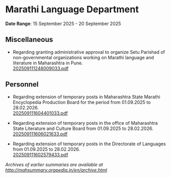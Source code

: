# Marathi Language Department

**Date Range**: 15 September 2025 - 20 September 2025


## Miscellaneous
- Regarding granting administrative approval to organize Setu Parishad of non-governmental organizations working on Marathi language and literature in Maharashtra in Pune.\
  [202509111248009033.pdf](https://gr.maharashtra.gov.in/Site/Upload/Government%20Resolutions/English/202509111248009033.pdf)

## Personnel
- Regarding extension of temporary posts in Maharashtra State Marathi Encyclopedia Production Board for the period from 01.09.2025 to 28.02.2026.\
  [202509111604401033.pdf](https://gr.maharashtra.gov.in/Site/Upload/Government%20Resolutions/English/202509111604401033.pdf)

- Regarding extension of temporary posts in the office of Maharashtra State Literature and Culture Board from 01.09.2025 to 28.02.2026.\
  [202509111606021633.pdf](https://gr.maharashtra.gov.in/Site/Upload/Government%20Resolutions/English/202509111606021633.pdf)

- Regarding extension of temporary posts in the Directorate of Languages from 01.09.2025 to 28.02.2026.\
  [202509111602579433.pdf](https://gr.maharashtra.gov.in/Site/Upload/Government%20Resolutions/English/202509111602579433.pdf)


*Archives of earlier summaries are available at http://mahsummary.orgpedia.in/en/archive.html*